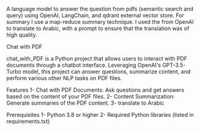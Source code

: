 A language model to answer the question from pdfs (semantic search and query) using OpenAI, 
LangChain, and qdrant external vector store. For summary I use a map-reduce summary technique. I 
used the  from OpenAI to translate to Arabic, with a prompt to ensure that the 
translation was of high quality.

Chat with PDF

chat_with_PDF is a Python project that allows users to interact with PDF documents through a chatbot interface. Leveraging OpenAI's GPT-3.5-Turbo model, this project can answer questions, summarize content, and perform various other NLP tasks on PDF files.

Features
  1- Chat with PDF Documents: Ask questions and get answers based on the content of your PDF files.
  2- Content Summarization: Generate summaries of the PDF content.
  3- translate to Arabic

Prerequisites
  1- Python 3.8 or higher
  2- Required Python libraries (listed in requirements.txt)

